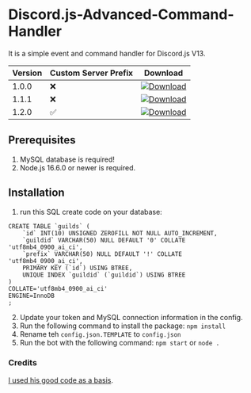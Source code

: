 # Discord.js-Advanced-Command-Handler

It is a simple event and command handler for Discord.js V13. 

| Version | Custom Server Prefix | Download |
|-|-|-|
| 1.0.0 | ❌ | [![Download](https://img.shields.io/badge/Download-v1.0.0-blue?style=flat-square)](https://github.com/MastiderMast/Discord.js-Advanced-Command-Handler/releases/tag/1.0.0) |
| 1.1.1 | ❌ | [![Download](https://img.shields.io/badge/Download-v1.1.1-blue?style=flat-square)](https://github.com/MastiderMast/Discord.js-Advanced-Command-Handler/releases/tag/1.1.1) | 
| 1.2.0 | ✅ | [![Download](https://img.shields.io/badge/Download-v1.2.0-blue?style=flat-square)](https://github.com/MastiderMast/Discord.js-Advanced-Command-Handler/releases/tag/1.2.0) | 

## Prerequisites
1. MySQL database is required!
2. Node.js 16.6.0 or newer is required.

## Installation
1. run this SQL create code on your database:
```
CREATE TABLE `guilds` (
	`id` INT(10) UNSIGNED ZEROFILL NOT NULL AUTO_INCREMENT,
	`guildid` VARCHAR(50) NULL DEFAULT '0' COLLATE 'utf8mb4_0900_ai_ci',
	`prefix` VARCHAR(50) NULL DEFAULT '!' COLLATE 'utf8mb4_0900_ai_ci',
	PRIMARY KEY (`id`) USING BTREE,
	UNIQUE INDEX `guildid` (`guildid`) USING BTREE
)
COLLATE='utf8mb4_0900_ai_ci'
ENGINE=InnoDB
;
```
2. Update your token and MySQL connection information in the config.
3. Run the following command to install the package: `npm install`
4. Rename teh `config.json.TEMPLATE` to `config.json`
5. Run the bot with the following command: `npm start` or `node .`
### Credits
[I used his good code as a basis](https://github.com/Ferotiq/Discord.JS-13-Tutorial).
